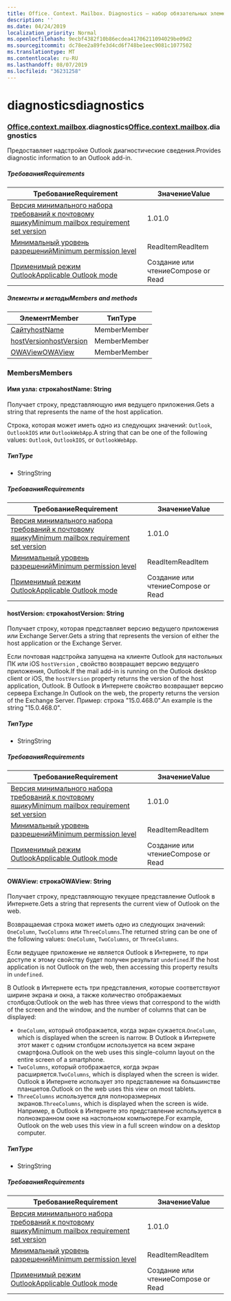 ```yaml
---
title: Office. Context. Mailbox. Diagnostics — набор обязательных элементов 1,5
description: ''
ms.date: 04/24/2019
localization_priority: Normal
ms.openlocfilehash: 9ecbf4382f10b86ecdea41706211094029be09d2
ms.sourcegitcommit: dc78ee2a89fe3d4cd6f748be1eec9081c1077502
ms.translationtype: MT
ms.contentlocale: ru-RU
ms.lasthandoff: 08/07/2019
ms.locfileid: "36231258"
---
```

# <a name="diagnostics"></a><span data-ttu-id="42edd-102">diagnostics</span><span class="sxs-lookup"><span data-stu-id="42edd-102">diagnostics</span></span>

### <a name="officeofficemdcontextofficecontextmdmailboxofficecontextmailboxmddiagnostics"></a><span data-ttu-id="42edd-103">[Office](Office.md)[.context](Office.context.md)[.mailbox](Office.context.mailbox.md).diagnostics</span><span class="sxs-lookup"><span data-stu-id="42edd-103">[Office](Office.md)[.context](Office.context.md)[.mailbox](Office.context.mailbox.md).diagnostics</span></span>

<span data-ttu-id="42edd-104">Предоставляет надстройке Outlook диагностические сведения.</span><span class="sxs-lookup"><span data-stu-id="42edd-104">Provides diagnostic information to an Outlook add-in.</span></span>

##### <a name="requirements"></a><span data-ttu-id="42edd-105">Требования</span><span class="sxs-lookup"><span data-stu-id="42edd-105">Requirements</span></span>

|<span data-ttu-id="42edd-106">Требование</span><span class="sxs-lookup"><span data-stu-id="42edd-106">Requirement</span></span>| <span data-ttu-id="42edd-107">Значение</span><span class="sxs-lookup"><span data-stu-id="42edd-107">Value</span></span>|
|---|---|
|[<span data-ttu-id="42edd-108">Версия минимального набора требований к почтовому ящику</span><span class="sxs-lookup"><span data-stu-id="42edd-108">Minimum mailbox requirement set version</span></span>](/office/dev/add-ins/reference/requirement-sets/outlook-api-requirement-sets)| <span data-ttu-id="42edd-109">1.0</span><span class="sxs-lookup"><span data-stu-id="42edd-109">1.0</span></span>|
|[<span data-ttu-id="42edd-110">Минимальный уровень разрешений</span><span class="sxs-lookup"><span data-stu-id="42edd-110">Minimum permission level</span></span>](/outlook/add-ins/understanding-outlook-add-in-permissions)| <span data-ttu-id="42edd-111">ReadItem</span><span class="sxs-lookup"><span data-stu-id="42edd-111">ReadItem</span></span>|
|[<span data-ttu-id="42edd-112">Применимый режим Outlook</span><span class="sxs-lookup"><span data-stu-id="42edd-112">Applicable Outlook mode</span></span>](/outlook/add-ins/#extension-points)| <span data-ttu-id="42edd-113">Создание или чтение</span><span class="sxs-lookup"><span data-stu-id="42edd-113">Compose or Read</span></span>|

##### <a name="members-and-methods"></a><span data-ttu-id="42edd-114">Элементы и методы</span><span class="sxs-lookup"><span data-stu-id="42edd-114">Members and methods</span></span>

| <span data-ttu-id="42edd-115">Элемент</span><span class="sxs-lookup"><span data-stu-id="42edd-115">Member</span></span> | <span data-ttu-id="42edd-116">Тип</span><span class="sxs-lookup"><span data-stu-id="42edd-116">Type</span></span> |
|--------|------|
| [<span data-ttu-id="42edd-117">Сайту</span><span class="sxs-lookup"><span data-stu-id="42edd-117">hostName</span></span>](#hostname-string) | <span data-ttu-id="42edd-118">Member</span><span class="sxs-lookup"><span data-stu-id="42edd-118">Member</span></span> |
| [<span data-ttu-id="42edd-119">hostVersion</span><span class="sxs-lookup"><span data-stu-id="42edd-119">hostVersion</span></span>](#hostversion-string) | <span data-ttu-id="42edd-120">Member</span><span class="sxs-lookup"><span data-stu-id="42edd-120">Member</span></span> |
| [<span data-ttu-id="42edd-121">OWAView</span><span class="sxs-lookup"><span data-stu-id="42edd-121">OWAView</span></span>](#owaview-string) | <span data-ttu-id="42edd-122">Member</span><span class="sxs-lookup"><span data-stu-id="42edd-122">Member</span></span> |

### <a name="members"></a><span data-ttu-id="42edd-123">Members</span><span class="sxs-lookup"><span data-stu-id="42edd-123">Members</span></span>

#### <a name="hostname-string"></a><span data-ttu-id="42edd-124">Имя узла: строка</span><span class="sxs-lookup"><span data-stu-id="42edd-124">hostName: String</span></span>

<span data-ttu-id="42edd-125">Получает строку, представляющую имя ведущего приложения.</span><span class="sxs-lookup"><span data-stu-id="42edd-125">Gets a string that represents the name of the host application.</span></span>

<span data-ttu-id="42edd-126">Строка, которая может иметь одно из следующих значений: `Outlook`, `OutlookIOS` или `OutlookWebApp`.</span><span class="sxs-lookup"><span data-stu-id="42edd-126">A string that can be one of the following values: `Outlook`, `OutlookIOS`, or `OutlookWebApp`.</span></span>

##### <a name="type"></a><span data-ttu-id="42edd-127">Тип</span><span class="sxs-lookup"><span data-stu-id="42edd-127">Type</span></span>

*   <span data-ttu-id="42edd-128">String</span><span class="sxs-lookup"><span data-stu-id="42edd-128">String</span></span>

##### <a name="requirements"></a><span data-ttu-id="42edd-129">Требования</span><span class="sxs-lookup"><span data-stu-id="42edd-129">Requirements</span></span>

|<span data-ttu-id="42edd-130">Требование</span><span class="sxs-lookup"><span data-stu-id="42edd-130">Requirement</span></span>| <span data-ttu-id="42edd-131">Значение</span><span class="sxs-lookup"><span data-stu-id="42edd-131">Value</span></span>|
|---|---|
|[<span data-ttu-id="42edd-132">Версия минимального набора требований к почтовому ящику</span><span class="sxs-lookup"><span data-stu-id="42edd-132">Minimum mailbox requirement set version</span></span>](/office/dev/add-ins/reference/requirement-sets/outlook-api-requirement-sets)| <span data-ttu-id="42edd-133">1.0</span><span class="sxs-lookup"><span data-stu-id="42edd-133">1.0</span></span>|
|[<span data-ttu-id="42edd-134">Минимальный уровень разрешений</span><span class="sxs-lookup"><span data-stu-id="42edd-134">Minimum permission level</span></span>](/outlook/add-ins/understanding-outlook-add-in-permissions)| <span data-ttu-id="42edd-135">ReadItem</span><span class="sxs-lookup"><span data-stu-id="42edd-135">ReadItem</span></span>|
|[<span data-ttu-id="42edd-136">Применимый режим Outlook</span><span class="sxs-lookup"><span data-stu-id="42edd-136">Applicable Outlook mode</span></span>](/outlook/add-ins/#extension-points)| <span data-ttu-id="42edd-137">Создание или чтение</span><span class="sxs-lookup"><span data-stu-id="42edd-137">Compose or Read</span></span>|

#### <a name="hostversion-string"></a><span data-ttu-id="42edd-138">hostVersion: строка</span><span class="sxs-lookup"><span data-stu-id="42edd-138">hostVersion: String</span></span>

<span data-ttu-id="42edd-139">Получает строку, которая представляет версию ведущего приложения или Exchange Server.</span><span class="sxs-lookup"><span data-stu-id="42edd-139">Gets a string that represents the version of either the host application or the Exchange Server.</span></span>

<span data-ttu-id="42edd-140">Если почтовая надстройка запущена на клиенте Outlook для настольных ПК или iOS `hostVersion` , свойство возвращает версию ведущего приложения, Outlook.</span><span class="sxs-lookup"><span data-stu-id="42edd-140">If the mail add-in is running on the Outlook desktop client or iOS, the `hostVersion` property returns the version of the host application, Outlook.</span></span> <span data-ttu-id="42edd-141">В Outlook в Интернете свойство возвращает версию сервера Exchange.</span><span class="sxs-lookup"><span data-stu-id="42edd-141">In Outlook on the web, the property returns the version of the Exchange Server.</span></span> <span data-ttu-id="42edd-142">Пример: строка "15.0.468.0".</span><span class="sxs-lookup"><span data-stu-id="42edd-142">An example is the string "15.0.468.0".</span></span>

##### <a name="type"></a><span data-ttu-id="42edd-143">Тип</span><span class="sxs-lookup"><span data-stu-id="42edd-143">Type</span></span>

*   <span data-ttu-id="42edd-144">String</span><span class="sxs-lookup"><span data-stu-id="42edd-144">String</span></span>

##### <a name="requirements"></a><span data-ttu-id="42edd-145">Требования</span><span class="sxs-lookup"><span data-stu-id="42edd-145">Requirements</span></span>

|<span data-ttu-id="42edd-146">Требование</span><span class="sxs-lookup"><span data-stu-id="42edd-146">Requirement</span></span>| <span data-ttu-id="42edd-147">Значение</span><span class="sxs-lookup"><span data-stu-id="42edd-147">Value</span></span>|
|---|---|
|[<span data-ttu-id="42edd-148">Версия минимального набора требований к почтовому ящику</span><span class="sxs-lookup"><span data-stu-id="42edd-148">Minimum mailbox requirement set version</span></span>](/office/dev/add-ins/reference/requirement-sets/outlook-api-requirement-sets)| <span data-ttu-id="42edd-149">1.0</span><span class="sxs-lookup"><span data-stu-id="42edd-149">1.0</span></span>|
|[<span data-ttu-id="42edd-150">Минимальный уровень разрешений</span><span class="sxs-lookup"><span data-stu-id="42edd-150">Minimum permission level</span></span>](/outlook/add-ins/understanding-outlook-add-in-permissions)| <span data-ttu-id="42edd-151">ReadItem</span><span class="sxs-lookup"><span data-stu-id="42edd-151">ReadItem</span></span>|
|[<span data-ttu-id="42edd-152">Применимый режим Outlook</span><span class="sxs-lookup"><span data-stu-id="42edd-152">Applicable Outlook mode</span></span>](/outlook/add-ins/#extension-points)| <span data-ttu-id="42edd-153">Создание или чтение</span><span class="sxs-lookup"><span data-stu-id="42edd-153">Compose or Read</span></span>|

#### <a name="owaview-string"></a><span data-ttu-id="42edd-154">OWAView: строка</span><span class="sxs-lookup"><span data-stu-id="42edd-154">OWAView: String</span></span>

<span data-ttu-id="42edd-155">Получает строку, представляющую текущее представление Outlook в Интернете.</span><span class="sxs-lookup"><span data-stu-id="42edd-155">Gets a string that represents the current view of Outlook on the web.</span></span>

<span data-ttu-id="42edd-156">Возвращаемая строка может иметь одно из следующих значений: `OneColumn`, `TwoColumns` или `ThreeColumns`.</span><span class="sxs-lookup"><span data-stu-id="42edd-156">The returned string can be one of the following values: `OneColumn`, `TwoColumns`, or `ThreeColumns`.</span></span>

<span data-ttu-id="42edd-157">Если ведущее приложение не является Outlook в Интернете, то при доступе к этому свойству будет получен результат `undefined`.</span><span class="sxs-lookup"><span data-stu-id="42edd-157">If the host application is not Outlook on the web, then accessing this property results in `undefined`.</span></span>

<span data-ttu-id="42edd-158">В Outlook в Интернете есть три представления, которые соответствуют ширине экрана и окна, а также количество отображаемых столбцов:</span><span class="sxs-lookup"><span data-stu-id="42edd-158">Outlook on the web has three views that correspond to the width of the screen and the window, and the number of columns that can be displayed:</span></span>

*   <span data-ttu-id="42edd-159">`OneColumn`, который отображается, когда экран сужается.</span><span class="sxs-lookup"><span data-stu-id="42edd-159">`OneColumn`, which is displayed when the screen is narrow.</span></span> <span data-ttu-id="42edd-160">В Outlook в Интернете этот макет с одним столбцом используется на всем экране смартфона.</span><span class="sxs-lookup"><span data-stu-id="42edd-160">Outlook on the web uses this single-column layout on the entire screen of a smartphone.</span></span>
*   <span data-ttu-id="42edd-161">`TwoColumns`, который отображается, когда экран расширяется.</span><span class="sxs-lookup"><span data-stu-id="42edd-161">`TwoColumns`, which is displayed when the screen is wider.</span></span> <span data-ttu-id="42edd-162">Outlook в Интернете использует это представление на большинстве планшетов.</span><span class="sxs-lookup"><span data-stu-id="42edd-162">Outlook on the web uses this view on most tablets.</span></span>
*   <span data-ttu-id="42edd-163">`ThreeColumns` используется для полноразмерных экранов.</span><span class="sxs-lookup"><span data-stu-id="42edd-163">`ThreeColumns`, which is displayed when the screen is wide.</span></span> <span data-ttu-id="42edd-164">Например, в Outlook в Интернете это представление используется в полноэкранном окне на настольном компьютере.</span><span class="sxs-lookup"><span data-stu-id="42edd-164">For example, Outlook on the web uses this view in a full screen window on a desktop computer.</span></span>

##### <a name="type"></a><span data-ttu-id="42edd-165">Тип</span><span class="sxs-lookup"><span data-stu-id="42edd-165">Type</span></span>

*   <span data-ttu-id="42edd-166">String</span><span class="sxs-lookup"><span data-stu-id="42edd-166">String</span></span>

##### <a name="requirements"></a><span data-ttu-id="42edd-167">Требования</span><span class="sxs-lookup"><span data-stu-id="42edd-167">Requirements</span></span>

|<span data-ttu-id="42edd-168">Требование</span><span class="sxs-lookup"><span data-stu-id="42edd-168">Requirement</span></span>| <span data-ttu-id="42edd-169">Значение</span><span class="sxs-lookup"><span data-stu-id="42edd-169">Value</span></span>|
|---|---|
|[<span data-ttu-id="42edd-170">Версия минимального набора требований к почтовому ящику</span><span class="sxs-lookup"><span data-stu-id="42edd-170">Minimum mailbox requirement set version</span></span>](/office/dev/add-ins/reference/requirement-sets/outlook-api-requirement-sets)| <span data-ttu-id="42edd-171">1.0</span><span class="sxs-lookup"><span data-stu-id="42edd-171">1.0</span></span>|
|[<span data-ttu-id="42edd-172">Минимальный уровень разрешений</span><span class="sxs-lookup"><span data-stu-id="42edd-172">Minimum permission level</span></span>](/outlook/add-ins/understanding-outlook-add-in-permissions)| <span data-ttu-id="42edd-173">ReadItem</span><span class="sxs-lookup"><span data-stu-id="42edd-173">ReadItem</span></span>|
|[<span data-ttu-id="42edd-174">Применимый режим Outlook</span><span class="sxs-lookup"><span data-stu-id="42edd-174">Applicable Outlook mode</span></span>](/outlook/add-ins/#extension-points)| <span data-ttu-id="42edd-175">Создание или чтение</span><span class="sxs-lookup"><span data-stu-id="42edd-175">Compose or Read</span></span>|
